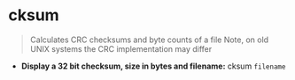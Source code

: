 # cksum
> Calculates CRC checksums and byte counts of a file
> Note, on old UNIX systems the CRC implementation may differ
- **Display a 32 bit checksum, size in bytes and filename:**
cksum `filename`
